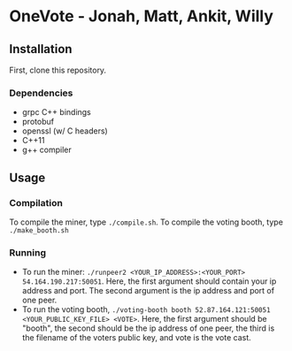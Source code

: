 # OneVote - Jonah, Matt, Ankit, Willy

## Installation
First, clone this repository.

### Dependencies
- grpc C++ bindings
- protobuf
- openssl (w/ C headers)
- C++11
- g++ compiler

## Usage

### Compilation
To compile the miner, type `./compile.sh`.
To compile the voting booth, type `./make_booth.sh`
### Running

- To run the miner: `./runpeer2 <YOUR_IP_ADDRESS>:<YOUR_PORT> 54.164.190.217:50051`. Here, the first argument should contain your ip address and port. The second argument is the ip address and port of one peer.
- To run the voting booth, `./voting-booth booth 52.87.164.121:50051 <YOUR_PUBLIC_KEY_FILE> <VOTE>`. Here, the first argument should be "booth", the second should be the ip address of one peer, the third is the filename of the voters public key, and vote is the vote cast.

